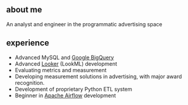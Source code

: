 ## about me

An analyst and engineer in the programmatic advertising space

## experience

- Advanced MySQL and [Google BigQuery](https://cloud.google.com/bigquery/)
- Advanced [Looker](https://looker.com/) (LookML) development
- Evaluating metrics and measurement
- Developing measurement solutions in advertising, with major award recognition.
- Development of proprietary Python ETL system
- Beginner in [Apache Airflow](https://airflow.apache.org/) development
